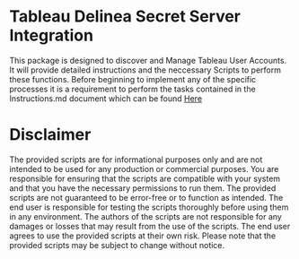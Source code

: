 # Tableau Delinea Secret Server Integration

This package is designed to discover and Manage Tableau User Accounts.  It will provide detailed instructions and the neccessary Scripts to perform these functions. Before beginning to implement any of the specific processes it is a requirement to perform the tasks contained in the Instructions.md document which can be found [Here](./Instructions.md)

# Disclaimer

The provided scripts are for informational purposes only and are not intended to be used for any production or commercial purposes. You are responsible for ensuring that the scripts are compatible with your system and that you have the necessary permissions to run them. The provided scripts are not guaranteed to be error-free or to function as intended. The end user is responsible for testing the scripts thoroughly before using them in any environment. The authors of the scripts are not responsible for any damages or losses that may result from the use of the scripts. The end user agrees to use the provided scripts at their own risk. Please note that the provided scripts may be subject to change without notice.